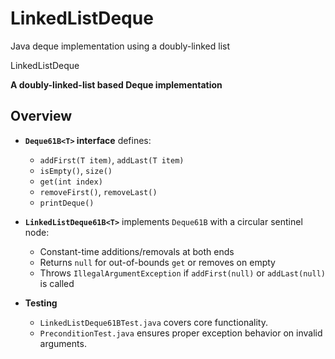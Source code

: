 # LinkedListDeque
Java deque implementation using a doubly-linked list 

LinkedListDeque

**A doubly-linked-list based Deque implementation**  

## Overview

- **`Deque61B<T>` interface** defines:
  - `addFirst(T item)`, `addLast(T item)`
  - `isEmpty()`, `size()`
  - `get(int index)`
  - `removeFirst()`, `removeLast()`
  - `printDeque()`

- **`LinkedListDeque61B<T>`** implements `Deque61B` with a circular sentinel node:
  - Constant-time additions/removals at both ends
  - Returns `null` for out-of-bounds `get` or removes on empty
  - Throws `IllegalArgumentException` if `addFirst(null)` or `addLast(null)` is called

- **Testing**  
  - `LinkedListDeque61BTest.java` covers core functionality.  
  - `PreconditionTest.java` ensures proper exception behavior on invalid arguments.


